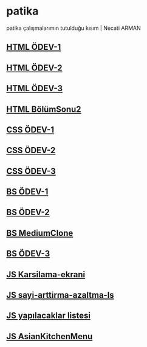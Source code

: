 # patika
patika çalışmalarımın tutulduğu kısım | Necati ARMAN

## [HTML ÖDEV-1](https://necati1054.github.io/patika/HTML/Ödev1)
## [HTML ÖDEV-2](https://necati1054.github.io/patika/HTML/Ödev2)
## [HTML ÖDEV-3](https://necati1054.github.io/patika/HTML/Ödev3)
## [HTML BölümSonu2](https://necati1054.github.io/patika/HTML/BölümSonu2)

## [CSS ÖDEV-1](https://necati1054.github.io/patika/css/Ödev1)
## [CSS ÖDEV-2](https://necati1054.github.io/patika/css/Ödev2)
## [CSS ÖDEV-3](https://necati1054.github.io/patika/css/Ödev3)

## [BS ÖDEV-1](https://necati1054.github.io/patika/Bootstrap/Odev1)
## [BS ÖDEV-2](https://necati1054.github.io/patika/Bootstrap/Odev2)
## [BS MediumClone](https://necati1054.github.io/patika/Bootstrap/MediumClone)
## [BS ÖDEV-3](https://necati1054.github.io/patika/Bootstrap/Odev3)

## [JS Karsilama-ekrani](https://necati1054.github.io/patika/JavaScript/Karsilama-ekrani/)
## [JS sayi-arttirma-azaltma-ls](https://necati1054.github.io/patika/JavaScript/sayi-arttirma-azaltma-ls/)
## [JS yapılacaklar listesi](https://necati1054.github.io/patika/JavaScript/Yapilacaklar-Listesi/)
## [JS AsianKitchenMenu](https://necati1054.github.io/patika/JavaScript/AsianKitchenMenu/)